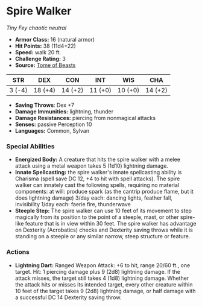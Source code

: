 # Spire Walker

*Tiny* *Fey* *chaotic neutral*

- **Armor Class:** 16 (natural armor)
- **Hit Points:** 38 (11d4+22)
- **Speed:** walk 20 ft.
- **Challenge Rating:** 3
- **Source:** [Tome of Beasts](https://koboldpress.com/kpstore/product/tome-of-beasts-for-5th-edition-print/)

| STR | DEX | CON | INT | WIS | CHA |
| --- | --- | --- | --- | --- | --- |
| 3 (-4) | 18 (+4) | 14 (+2) | 11 (+0) | 10 (+0) | 14 (+2) |

- **Saving Throws**: Dex +7
- **Damage Immunities:** lightning, thunder
- **Damage Resistances:** piercing from nonmagical attacks
- **Senses:** passive Perception 10
- **Languages:** Common, Sylvan
### Special Abilities
- **Energized Body:** A creature that hits the spire walker with a melee attack using a metal weapon takes 5 (1d10) lightning damage.
- **Innate Spellcasting:** the spire walker's innate spellcasting ability is Charisma (spell save DC 12, +4 to hit with spell attacks). The spire walker can innately cast the following spells, requiring no material components:  at will: produce spark (as the cantrip produce flame, but it does lightning damage)  3/day each: dancing lights, feather fall, invisibility  1/day each: faerie fire, thunderwave
- **Steeple Step:** The spire walker can use 10 feet of its movement to step magically from its position to the point of a steeple, mast, or other spire-like feature that is in view within 30 feet. The spire walker has advantage on Dexterity (Acrobatics) checks and Dexterity saving throws while it is standing on a steeple or any similar narrow, steep structure or feature.
### Actions
- **Lightning Dart:** Ranged Weapon Attack: +6 to hit, range 20/60 ft., one target. Hit: 1 piercing damage plus 9 (2d8) lightning damage. If the attack misses, the target still takes 4 (1d8) lightning damage. Whether the attack hits or misses its intended target, every other creature within 10 feet of the target takes 9 (2d8) lightning damage, or half damage with a successful DC 14 Dexterity saving throw.
